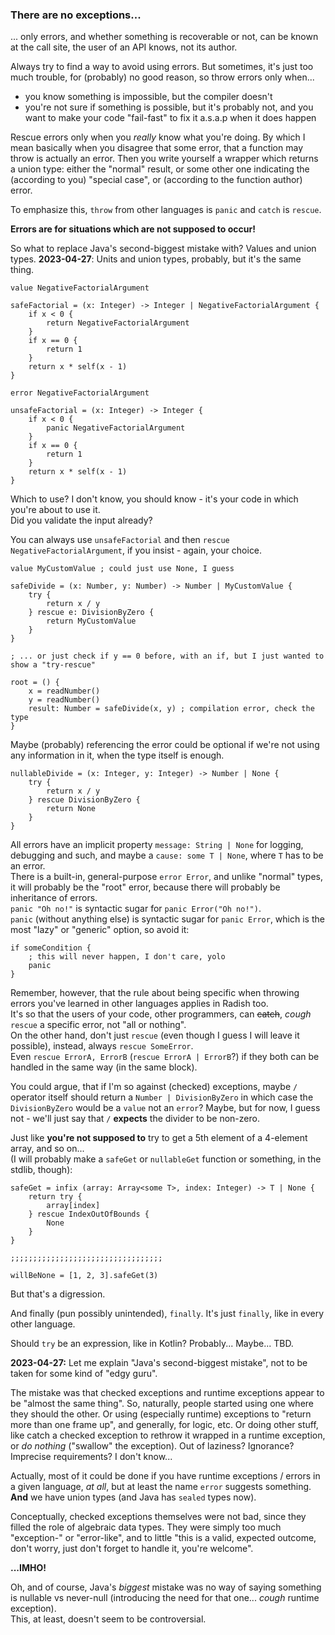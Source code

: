 ### There are no exceptions...

... only errors, and whether something is recoverable or not, can be known at the call site,
the user of an API knows, not its author.

Always try to find a way to avoid using errors. But sometimes, it's just too much trouble, for (probably) no good reason,
so throw errors only when...
- you know something is impossible, but the compiler doesn't
- you're not sure if something is possible, but it's probably not,
and you want to make your code "fail-fast" to fix it a.s.a.p when it does happen

Rescue errors only when you _really_ know what you're doing. By which I mean basically when you disagree that some error,
that a function may throw is actually an error. Then you write yourself a wrapper which returns a union type:
either the "normal" result, or some other one indicating the (according to you) "special case",
or (according to the function author) error.

To emphasize this, `throw` from other languages is `panic` and `catch` is `rescue`.

**Errors are for situations which are not supposed to occur!**

So what to replace Java's second-biggest mistake with? Values and union types.
**2023-04-27**: Units and union types, probably, but it's the same thing.

```
value NegativeFactorialArgument

safeFactorial = (x: Integer) -> Integer | NegativeFactorialArgument {
    if x < 0 {
        return NegativeFactorialArgument
    }
    if x == 0 {
        return 1
    }
    return x * self(x - 1)
}
```
```
error NegativeFactorialArgument

unsafeFactorial = (x: Integer) -> Integer {
    if x < 0 {
        panic NegativeFactorialArgument
    }
    if x == 0 {
        return 1
    }
    return x * self(x - 1)
}
```

Which to use? I don't know, you should know - it's your code in which you're about to use it.\
Did you validate the input already?

You can always use `unsafeFactorial` and then `rescue NegativeFactorialArgument`, if you insist - again, your choice.

```
value MyCustomValue ; could just use None, I guess

safeDivide = (x: Number, y: Number) -> Number | MyCustomValue {
    try {
        return x / y
    } rescue e: DivisionByZero {
        return MyCustomValue
    }
}

; ... or just check if y == 0 before, with an if, but I just wanted to show a "try-rescue"

root = () {
    x = readNumber()
    y = readNumber()
    result: Number = safeDivide(x, y) ; compilation error, check the type
}
```

Maybe (probably) referencing the error could be optional if we're not using any information in it,
when the type itself is enough.

```
nullableDivide = (x: Integer, y: Integer) -> Number | None {
    try {
        return x / y
    } rescue DivisionByZero {
        return None
    }
}
```

All errors have an implicit property `message: String | None` for logging, debugging and such,
and maybe a `cause: some T | None`, where `T` has to be an error.\
There is a built-in, general-purpose `error Error`, and unlike "normal" types, it will probably be the "root" error,
because there will probably be inheritance of errors.\
`panic "Oh no!"` is syntactic sugar for `panic Error("Oh no!")`.\
`panic` (without anything else) is syntactic sugar for `panic Error`, which is the most "lazy" or "generic" option,
so avoid it:

```
if someCondition {
    ; this will never happen, I don't care, yolo
    panic
}
```

Remember, however, that the rule about being specific when throwing errors you've learned in other languages applies in Radish too.\
It's so that the users of your code, other programmers, can ~~catch~~, _cough_ `rescue` a specific error, not "all or nothing".\
On the other hand, don't just `rescue` (even though I guess I will leave it possible), instead, always `rescue SomeError`.\
Even `rescue ErrorA, ErrorB` (`rescue ErrorA | ErrorB`?) if they both can be handled in the same way (in the same block).

You could argue, that if I'm so against (checked) exceptions, maybe `/` operator itself should return a `Number | DivisionByZero`
in which case the `DivisionByZero` would be a `value` not an `error`?
Maybe, but for now, I guess not - we'll just say that `/` **expects** the divider to be non-zero.

Just like **you're not supposed to** try to get a 5th element of a 4-element array, and so on...\
(I will probably make a `safeGet` or `nullableGet` function or something, in the stdlib, though):

```
safeGet = infix (array: Array<some T>, index: Integer) -> T | None {
    return try {
        array[index]
    } rescue IndexOutOfBounds {
        None
    }
}

;;;;;;;;;;;;;;;;;;;;;;;;;;;;;;;;;;

willBeNone = [1, 2, 3].safeGet(3)
```

But that's a digression.

And finally (pun possibly unintended), `finally`. It's just `finally`, like in every other language.

Should `try` be an expression, like in Kotlin? Probably... Maybe... TBD.

**2023-04-27:** Let me explain "Java's second-biggest mistake", not to be taken for some kind of "edgy guru".

The mistake was that checked exceptions and runtime exceptions appear to be "almost the same thing".
So, naturally, people started using one where they should the other.
Or using (especially runtime) exceptions to "return more than one frame up", and generally, for logic, etc.
Or doing other stuff, like catch a checked exception to rethrow it wrapped in a runtime exception, or _do nothing_ ("swallow" the exception).
Out of laziness? Ignorance? Imprecise requirements? I don't know...

Actually, most of it could be done if you have runtime exceptions / errors in a given language, _at all_,
but at least the name `error` suggests something. **And** we have union types (and Java has `sealed` types now).

Conceptually, checked exceptions themselves were not bad, since they filled the role of algebraic data types.
They were simply too much "exception-" or "error-like",
and to little "this is a valid, expected outcome, don't worry, just don't forget to handle it, you're welcome".

**...IMHO!**

Oh, and of course, Java's _biggest_ mistake was no way of saying something is nullable vs never-null
(introducing the need for that one... _cough_ runtime exception).\
This, at least, doesn't seem to be controversial.